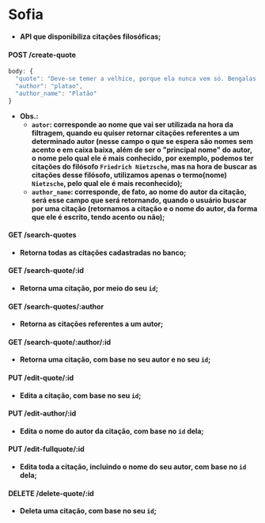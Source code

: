 # Sofia

- **API que disponibiliza citações filosóficas;**



#### POST /create-quote

```typescript
body: {
  "quote": "Deve-se temer a velhice, porque ela nunca vem só. Bengalas são provas de idade e não de prudência.",
  "author": "platao",
  "author_name": "Platão"
}
```

- **Obs.:**
  - **`autor`: corresponde ao nome que vai ser utilizada na hora da filtragem, quando eu quiser retornar citações referentes a um determinado autor (nesse campo o que se espera são nomes sem acento e em caixa baixa, além de ser o "principal nome" do autor, o nome pelo qual ele é mais conhecido, por exemplo, podemos ter citações do filósofo `Friedrich Nietzsche`, mas na hora de buscar as citações desse filósofo, utilizamos apenas o termo(nome) `Nietzsche`, pelo qual ele  é mais reconhecido);**
  - **`author_name`: corresponde, de fato, ao nome do autor da citação, será esse campo que será retornando, quando o usuário buscar por uma citação (retornamos a citação e o nome do autor, da forma que ele é escrito, tendo acento ou não);**



#### GET /search-quotes

- **Retorna todas as citações cadastradas no banco;**



#### GET /search-quote/:id

- **Retorna uma citação, por meio do seu `id`;**



#### GET /search-quotes/:author

- **Retorna as citações referentes a um autor;**



#### GET /search-quote/:author/:id

- **Retorna uma citação, com base no seu autor e no seu `id`;**



#### PUT /edit-quote/:id

- **Edita a citação, com base no seu `id`;**



#### PUT /edit-author/:id

- **Edita o nome do autor da citação, com base no `id` dela;**



#### PUT /edit-fullquote/:id

- **Edita toda a citação, incluindo o nome do seu autor, com base no `id` dela;**



#### DELETE /delete-quote/:id

- **Deleta uma citação, com base no seu `id`;**

